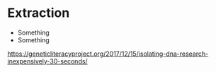 # Extraction

* Something
* Something

https://geneticliteracyproject.org/2017/12/15/isolating-dna-research-inexpensively-30-seconds/
